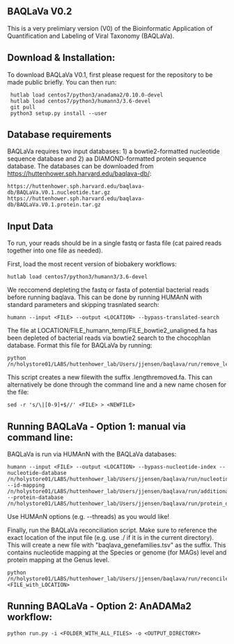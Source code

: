 ## BAQLaVa V0.2

This is a very prelimiary version (V0) of the Bioinformatic Application of Quantification and Labeling of Viral Taxonomy (BAQLaVa). 

## Download & Installation:

To download BAQLaVa V0.1, first please request for the repository to be made public briefly. You can then run: 

     hutlab load centos7/python3/anadama2/0.10.0-devel
     hutlab load centos7/python3/humann3/3.6-devel
     git pull
     python3 setup.py install --user

## Database requirements

BAQLaVa requires two input databases: 1) a bowtie2-formatted nucleotide sequence database and 2) aa DIAMOND-formatted protein sequence database. The databases can be downloaded from https://huttenhower.sph.harvard.edu/baqlava-db/:

 
    https://huttenhower.sph.harvard.edu/baqlava-db/BAQLaVa.V0.1.nucleotide.tar.gz
    https://huttenhower.sph.harvard.edu/baqlava-db/BAQLaVa.V0.1.protein.tar.gz   
   
    


## Input Data

To run, your reads should be in a single fastq or fasta file (cat paired reads together into one file as needed). 

First, load the most recent version of biobakery workflows: 
  ```
  hutlab load centos7/python3/humann3/3.6-devel
  ```
We reccomend depleting the fastq or fasta of potential bacterial reads before running baqlava. This can be done by running HUMAnN with standard parameters and skipping trasnlated search: 
  ```
  humann --input <FILE> --output <LOCATION> --bypass-translated-search
  ```
The file at LOCATION/FILE_humann_temp/FILE_bowtie2_unaligned.fa has been depleted of bacterial reads via bowtie2 search to the chocophlan database. Format this file for BAQLaVa by running:
  ```
  python /n/holystore01/LABS/huttenhower_lab/Users/jjensen/baqlava/run/remove_lengths_humann_bacterial_depletion.py
  ```
This script creates a new filewith the suffix .lengthremoved.fa. This can alternatively be done through the command line and a new name chosen for the file:
  ```
  sed -r 's/\|[0-9]+$//' <FILE> > <NEWFILE>
  ```
## Running BAQLaVa - Option 1: manual via command line:

BAQLaVa is run via HUMAnN with the BAQLaVa databases:
  ```
  humann --input <FILE> --output <LOCATION> --bypass-nucleotide-index --nucleotide-database /n/holystore01/LABS/huttenhower_lab/Users/jjensen/baqlava/run/nucleotide_database_smallGVD --id-mapping /n/holystore01/LABS/huttenhower_lab/Users/jjensen/baqlava/run/additional_files/idmap4.txt --protein-database /n/holystore01/LABS/huttenhower_lab/Users/jjensen/baqlava/run/protein_database/
  ```
Use HUMAnN options (e.g. --threads) as you would like!

Finally, run the BAQLaVa reconciliation script. Make sure to reference the exact location of the input file (e.g. use ./ if it is in the current directory). This will create a new file with "baqlava_genefamilies.tsv" as the suffix. This contains nucleotide mapping at the Species or genome (for MAGs) level and protein mapping at the Genus level. 
  ```
  python /n/holystore01/LABS/huttenhower_lab/Users/jjensen/baqlava/run/reconcile_mapped_reads_v0.2.py <FILE_with_LOCATION>
  ```
## Running BAQLaVa - Option 2: AnADAMa2 workflow:
  ```
  python run.py -i <FOLDER_WITH_ALL_FILES> -o <OUTPUT_DIRECTORY>
  ```

